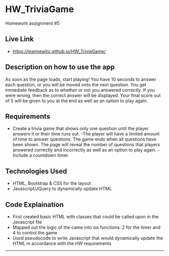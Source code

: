 # HW_TriviaGame
Homework assignment #5

## Live Link 
 - https://jpannewitz.github.io/HW_TriviaGame/

## Description on how to use the app
As soon as the page loads, start playing! You have 10 seconds to answer each question, or you will be moved onto the next question. You get immediate feedback as to whether or not you answered correctly.  If you were wrong, then the correct answer will be displayed.  Your final score out of 5 will be given to you at the end as well as an option to play again.

## Requirements

- Create a trivia game that shows only one question until the player answers it or their time runs out.
-The player will have a limited amount of time to answer questions. The game ends when all questions have been shown. The page will reveal the number of questions that players answered correctly and incorrectly as well as an option to play again.
-Include a countdown timer.

## Technologies Used

- HTML, Bootstrap & CSS for the layout
- Javascript/JQuery to dynamically update HTML

## Code Explaination
- First created basic HTML with classes that could be called upon in the Javascript file
- Mapped out the logic of the came into six functions: 2 for the timer and 4 to control the game
- Used pseudocode to write Javascript that would dynamically update the HTML in accordance with the HW requirements

-------------